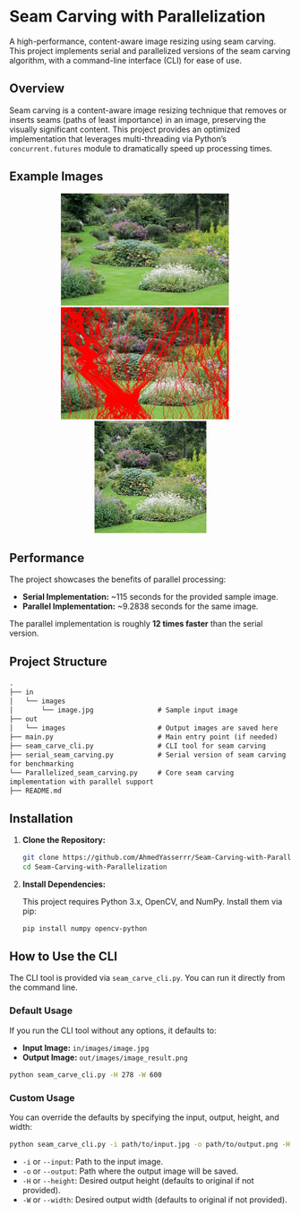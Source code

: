 # Seam Carving with Parallelization

A high-performance, content-aware image resizing using seam carving. This project implements serial and parallelized versions of the seam carving algorithm, with a command-line interface (CLI) for ease of use.

## Overview

Seam carving is a content-aware image resizing technique that removes or inserts seams (paths of least importance) in an image, preserving the visually significant content. This project provides an optimized implementation that leverages multi-threading via Python’s `concurrent.futures` module to dramatically speed up processing times.

## Example Images
<p align="center">
  <img src="in/images/image.jpg" alt="Original Image" width="300" style="margin-right:20px;" />
  <img src="out/images/image_result_vertical_annotated.jpg" alt="Annotated Original Image" width="300" style="margin-right:20px;" />
  <img src="out/images/image_result.png" alt="Resized Image" width="200" />
</p>

## Performance
The project showcases the benefits of parallel processing:
- **Serial Implementation:** ~115 seconds for the provided sample image.
- **Parallel Implementation:** ~9.2838 seconds for the same image.

The parallel implementation is roughly **12 times faster** than the serial version.
## Project Structure

```
.
├── in
│   └── images
│       └── image.jpg                # Sample input image
├── out
│   └── images                       # Output images are saved here                  
├── main.py                          # Main entry point (if needed)
├── seam_carve_cli.py                # CLI tool for seam carving
├── serial_seam_carving.py           # Serial version of seam carving for benchmarking
└── Parallelized_seam_carving.py     # Core seam carving implementation with parallel support
├── README.md  
```

## Installation

1. **Clone the Repository:**

   ```bash
   git clone https://github.com/AhmedYasserrr/Seam-Carving-with-Parallelization.git
   cd Seam-Carving-with-Parallelization
   ```

2. **Install Dependencies:**

   This project requires Python 3.x, OpenCV, and NumPy. Install them via pip:

   ```bash
   pip install numpy opencv-python
   ```

## How to Use the CLI

The CLI tool is provided via `seam_carve_cli.py`. You can run it directly from the command line.

### Default Usage

If you run the CLI tool without any options, it defaults to:
- **Input Image:** `in/images/image.jpg`
- **Output Image:** `out/images/image_result.png`

```bash
python seam_carve_cli.py -H 278 -W 600
```

### Custom Usage

You can override the defaults by specifying the input, output, height, and width:

```bash
python seam_carve_cli.py -i path/to/input.jpg -o path/to/output.png -H 278 -W 600
```

- `-i` or `--input`: Path to the input image.
- `-o` or `--output`: Path where the output image will be saved.
- `-H` or `--height`: Desired output height (defaults to original if not provided).
- `-W` or `--width`: Desired output width (defaults to original if not provided).
